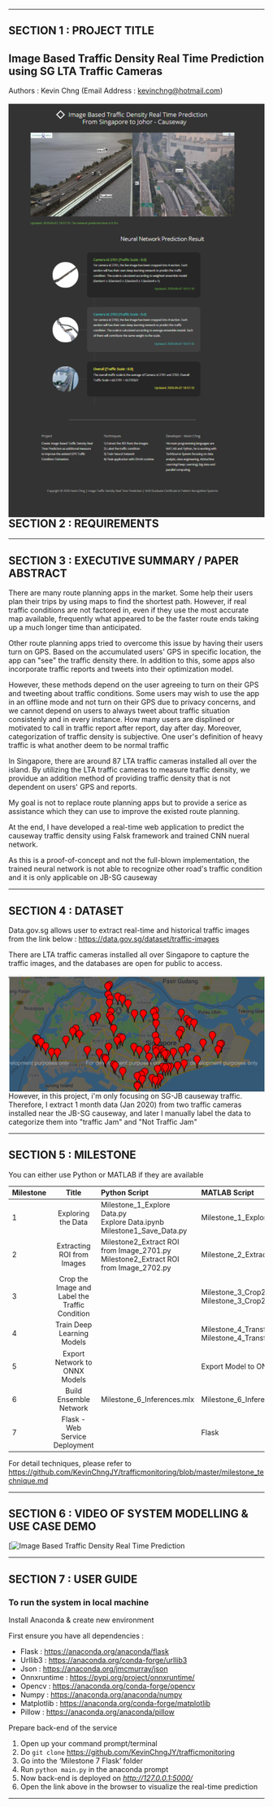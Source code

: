 
---

## SECTION 1 : PROJECT TITLE
## Image Based Traffic Density Real Time Prediction using SG LTA Traffic Cameras

Authors : Kevin Chng (Email Address : kevinchng@hotmail.com)

<img src="website_outlook.png"
     style="float: left; margin-right: 0px;" />

---
## SECTION 2 : REQUIREMENTS


---
## SECTION 3 : EXECUTIVE SUMMARY / PAPER ABSTRACT
There are many route planning apps in the market. Some help their users plan their trips by using maps to find the shortest path. However, if real traffic conditions are not 
factored in, even if they use the most accurate map available, frequently what appeared to be the faster route ends taking up a much longer time than anticipated.

Other route planning apps tried to overcome this issue by having their users turn on GPS. Based on the accumulated users' GPS in specific location, the app can "see" the traffic density there. In addition to this, some apps also incorporate traffic reports and tweets into their optimization model.

However, these methods depend on the user agreeing to turn on their GPS and tweeting about traffic conditions. Some users may wish to use the app in an offline mode and not turn on their GPS due to privacy concerns, and we cannot depend on users to always tweet about traffic situation consistenly and in every instance. How many users are displined or motivated to call in traffic report after report, day after day. Moreover, categorization of traffic density is subjective. One user's definition of heavy traffic is what another deem to be normal traffic

In Singapore, there are around 87 LTA traffic cameras installed all over the island. By utilizing the LTA traffic cameras to measure traffic density, we providue an addition method of providing traffic density that is not dependent on users' GPS and reports.

My goal is not to replace route planning apps but to provide a serice as assistance which they can use to improve the existed route planning.

At the end, I have developed a real-time web application to predict the causeway traffic density using Falsk framework and trained CNN nueral network.

As this is a proof-of-concept and not the full-blown implementation, the trained neural network is not able to recognize other road's traffic condition and it is only applicable on JB-SG causeway
 
---
## SECTION 4 : DATASET
Data.gov.sg allows user to extract real-time and historical traffic images from the link below :
https://data.gov.sg/dataset/traffic-images

There are LTA traffic cameras installed all over Singapore to capture the traffic images, and the databases are open for public to access.

<img src="Traffic Cameras in Singapore.png"
     style="float: left; margin-right: 0px;" />
     
However, in this project, i'm only focusing on SG-JB causeway traffic. Therefore, I extract 1 month data (Jan 2020) from two traffic cameras installed near the JB-SG causeway, and later I manually label the data to categorize them into "traffic Jam" and "Not Traffic Jam"

---
## SECTION 5 : MILESTONE 
You can either use Python or MATLAB if they are available

| Milestone  | Title  | Python Script | MATLAB Script | 
| :------------ |:---------------:| :-----| :-----| 
| 1 | Exploring the Data | Milestone_1_Explore Data.py<br> Explore Data.ipynb<br> Milestone1_Save_Data.py| Milestone_1_Explore_Data_and_Save_Data.mlx |
| 2 | Extracting ROI from Images | Milestone2_Extract ROI from Image_2701.py<br> Milestone2_Extract ROI from Image_2702.py | Milestone_2_Extract_ROI_from_Image.mlx |
| 3 | Crop the Image and Label the Traffic Condition | | Milestone_3_Crop2701.mlx<br> Milestone_3_Crop2702.mlx | 
| 4 | Train Deep Learning Models | | Milestone_4_Transfer_Learning_2701.mlx<br> Milestone_4_Transfer_Learning_2702.mlx |
| 5 | Export Network to ONNX Models | | Export Model to ONNX | 
| 6 | Build Ensemble Network | Milestone_6_Inferences.mlx | Milestone_6_Inferences.mlx |  
| 7 | Flask - Web Service Deployment | | Flask |

For detail techniques, please refer to https://github.com/KevinChngJY/trafficmonitoring/blob/master/milestone_technique.md

---
## SECTION 6 : VIDEO OF SYSTEM MODELLING & USE CASE DEMO

[![Image Based Traffic Density Real Time Prediction]()

---
## SECTION 7 : USER GUIDE


### To run the system in local machine

Install Anaconda & create new environment 

First ensure you have all dependencies :
* Flask : https://anaconda.org/anaconda/flask
* Urllib3 : https://anaconda.org/conda-forge/urllib3
* Json : https://anaconda.org/jmcmurray/json
* Onnxruntime : https://pypi.org/project/onnxruntime/
* Opencv : https://anaconda.org/conda-forge/opencv
* Numpy : https://anaconda.org/anaconda/numpy
* Matplotlib : https://anaconda.org/conda-forge/matplotlib
* Pillow :  https://anaconda.org/anaconda/pillow

Prepare back-end of the service
1. Open up your command prompt/terminal
2. Do ``git clone`` https://github.com/KevinChngJY/trafficmonitoring
3. Go into the ‘Milestone 7 Flask’ folder
4. Run ``python main.py`` in the anaconda prompt
5. Now back-end is deployed on *http://127.0.0.1:5000/*
6. Open the link above in the browser to visualize the real-time prediction

---
